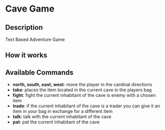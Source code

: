 # Cave Game

## Description
Text Based Adventure Game

## How it works

## Available Commands
* __north, south, east, west__: move the player in the cardinal directions
* __take__: places the item located in the current cave in the players bag
* __fight__: fight the current inhabitant of the cave is enemy with a chosen item
* __trade__: if the current inhabitant of the cave is a trader you can give it an item in your bag in exchange for a different item
* __talk__: talk with the current inhabitant of the cave
* __pat__: pat the current inhabitant of the cave

